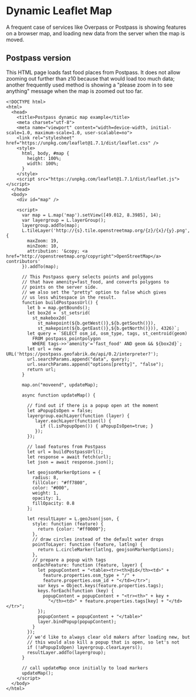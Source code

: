 # Dynamic Leaflet Map

A frequent case of services like Overpass or Postpass is showing features
on a browser map, and loading new data from the server when the map is moved.

## Postpass version

This HTML page loads fast food places from Postpass. It does not allow
zooming out further than z10 because that would load too much data; 
another frequently used method is showing a "please zoom in to see
anything" message when the map is zoomed out too far.

    <!DOCTYPE html>
    <html>
      <head>
        <title>Postpass dynamic map example</title>
        <meta charset="utf-8">
        <meta name="viewport" content="width=device-width, initial-scale=1.0, maximum-scale=1.0, user-scalable=no">
        <link rel="stylesheet" href="https://unpkg.com/leaflet@1.7.1/dist/leaflet.css" />
        <style>
          html, body, #map {
            height: 100%;
            width: 100%;
          }
        </style>
        <script src="https://unpkg.com/leaflet@1.7.1/dist/leaflet.js"></script>
      </head>
      <body>
        <div id="map" />

        <script>
          var map = L.map('map').setView([49.012, 8.3985], 14);
          var layergroup = L.layerGroup();
          layergroup.addTo(map);
          L.tileLayer('http://{s}.tile.openstreetmap.org/{z}/{x}/{y}.png', {
            maxZoom: 19,
            minZoom: 10,
            attribution: '&copy; <a href="http://openstreetmap.org/copyright">OpenStreetMap</a> contributors'
          }).addTo(map);

          // This Postpass query selects points and polygons 
          // that have amenity=fast_food, and converts polygons to 
          // points on the server side.
          // we also set the "pretty" option to false which gives
          // us less whitespace in the result.
          function buildPostpassUrl() {
            let b = map.getBounds();  
            let box2d = `st_setsrid( 
              st_makebox2d( 
                st_makepoint(${b.getWest()},${b.getSouth()}), 
                st_makepoint(${b.getEast()},${b.getNorth()})), 4326)`;
            let query = `SELECT osm_id, osm_type, tags, st_centroid(geom) 
              FROM postpass_pointpolygon 
              WHERE tags->>'amenity'='fast_food' AND geom && ${box2d}`;
            let url = new URL('https://postpass.geofabrik.de/api/0.2/interpreter?');
            url.searchParams.append("data", query);
            url.searchParams.append("options[pretty]", "false");
            return url;
          }

          map.on("moveend", updateMap);

          async function updateMap() {

            // find out if there is a popup open at the moment
            let aPopupIsOpen = false;
            layergroup.eachLayer(function (layer) {
               layer.eachLayer(function(l) {
                 if (l.isPopupOpen()) { aPopupIsOpen=true; }
               });
            });
            
            // load features from Postpass
            let url = buildPostpassUrl();
            let response = await fetch(url);
            let json = await response.json();

            let geojsonMarkerOptions = {
              radius: 8,
              fillColor: "#ff7800",
              color: "#000",
              weight: 1,
              opacity: 1,
              fillOpacity: 0.8
            };

            let resultLayer = L.geoJson(json, {
              style: function (feature) {
                return {color: "#ff0000"};
              },
              // draw circles instead of the default water drops
              pointToLayer: function (feature, latlng) {
                return L.circleMarker(latlng, geojsonMarkerOptions);
              },
              // prepare a popup with tags
              onEachFeature: function (feature, layer) {
                let popupContent = "<table><tr><th>@id</th><td>" + 
                  feature.properties.osm_type + "/" + 
                  feature.properties.osm_id + "</td></tr>";
                var keys = Object.keys(feature.properties.tags);
                keys.forEach(function (key) {
                  popupContent = popupContent + "<tr><th>" + key + 
                    "</th><td>" + feature.properties.tags[key] + "</td></tr>";
                });
                popupContent = popupContent + "</table>"
                layer.bindPopup(popupContent);
              }
            });
            // we'd like to always clear old makers after loading new, but
            // this would also kill a popup that is open, so let's not
            if (!aPopupIsOpen) layergroup.clearLayers();
            resultLayer.addTo(layergroup);
          }

          // call updateMap once initially to load markers
          updateMap();
        </script>
      </body>
    </html>
